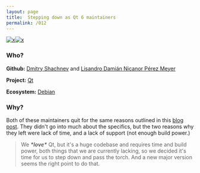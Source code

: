 ```yaml
---
layout: page
title:  Stepping down as Qt 6 maintainers
permalink: /012
---
```


[![x](https://img.shields.io/badge/-Not%20Enough%20Time-orange)](/#NETE)[![x](https://img.shields.io/badge/-Lack%20of%20Support-e2062c)](/#LOS)

### Who?

**Github:** [Dmitry Shachnev](https://github.com/mitya57) and [Lisandro Damián Nicanor Pérez Meyer](https://github.com/perezmeyer)

**Project:** [Qt](https://www.qt.io/)

**Ecosystem:** [Debian](https://www.debian.org/)

### Why?

Both of these maintainers quit for the same reasons outlined in this [blog post](https://perezmeyer.blogspot.com/2020/08/stepping-down-as-qt-6-maintainers.html). They didn't go into much about the specifics, but the two reasons why they left were lack of time, and a lack of support (not enough build power.)

> We ***\*love\**** Qt, but it's a huge codebase and requires time and  build power, both things that we are currently lacking, so we decided  it's time for us to step down and pass the torch. And a new major  version seems the right point to do that.


